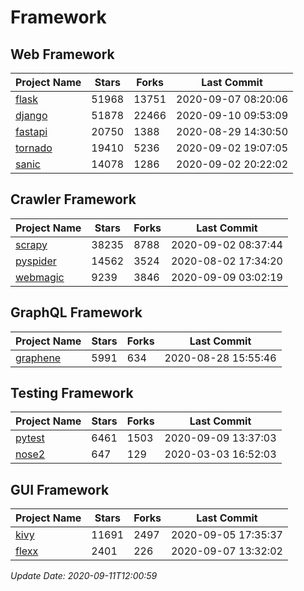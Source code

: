 # Framework

## Web Framework

| Project Name | Stars | Forks | Last Commit |
| ------------ | ----- | ----- | ----------- |
| [flask](https://github.com/pallets/flask) | 51968 | 13751 | 2020-09-07 08:20:06 |
| [django](https://github.com/django/django) | 51878 | 22466 | 2020-09-10 09:53:09 |
| [fastapi](https://github.com/tiangolo/fastapi) | 20750 | 1388 | 2020-08-29 14:30:50 |
| [tornado](https://github.com/tornadoweb/tornado) | 19410 | 5236 | 2020-09-02 19:07:05 |
| [sanic](https://github.com/huge-success/sanic) | 14078 | 1286 | 2020-09-02 20:22:02 |

## Crawler Framework

| Project Name | Stars | Forks | Last Commit |
| ------------ | ----- | ----- | ----------- |
| [scrapy](https://github.com/scrapy/scrapy) | 38235 | 8788 | 2020-09-02 08:37:44 |
| [pyspider](https://github.com/binux/pyspider) | 14562 | 3524 | 2020-08-02 17:34:20 |
| [webmagic](https://github.com/code4craft/webmagic) | 9239 | 3846 | 2020-09-09 03:02:19 |

## GraphQL Framework

| Project Name | Stars | Forks | Last Commit |
| ------------ | ----- | ----- | ----------- |
| [graphene](https://github.com/graphql-python/graphene) | 5991 | 634 | 2020-08-28 15:55:46 |

## Testing Framework

| Project Name | Stars | Forks | Last Commit |
| ------------ | ----- | ----- | ----------- |
| [pytest](https://github.com/pytest-dev/pytest) | 6461 | 1503 | 2020-09-09 13:37:03 |
| [nose2](https://github.com/nose-devs/nose2) | 647 | 129 | 2020-03-03 16:52:03 |

## GUI Framework

| Project Name | Stars | Forks | Last Commit |
| ------------ | ----- | ----- | ----------- |
| [kivy](https://github.com/kivy/kivy) | 11691 | 2497 | 2020-09-05 17:35:37 |
| [flexx](https://github.com/flexxui/flexx) | 2401 | 226 | 2020-09-07 13:32:02 |

*Update Date: 2020-09-11T12:00:59*